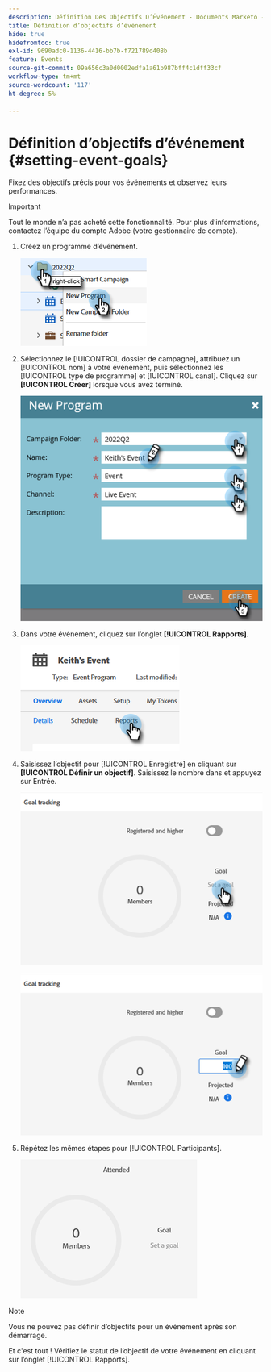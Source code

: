 ```yaml
---
description: Définition Des Objectifs D’Événement - Documents Marketo - Documentation Du Produit
title: Définition d’objectifs d’événement
hide: true
hidefromtoc: true
exl-id: 9690adc0-1136-4416-bb7b-f721789d408b
feature: Events
source-git-commit: 09a656c3a0d0002edfa1a61b987bff4c1dff33cf
workflow-type: tm+mt
source-wordcount: '117'
ht-degree: 5%

---
```


# Définition d’objectifs d’événement {#setting-event-goals}

Fixez des objectifs précis pour vos événements et observez leurs performances.

>[!IMPORTANT]
>
>Tout le monde n’a pas acheté cette fonctionnalité. Pour plus d’informations, contactez l’équipe du compte Adobe (votre gestionnaire de compte).

1. Créez un programme d’événement.

   ![](assets/setting-event-goals-1.png)

1. Sélectionnez le [!UICONTROL dossier de campagne], attribuez un [!UICONTROL nom] à votre événement, puis sélectionnez les [!UICONTROL type de programme] et [!UICONTROL canal]. Cliquez sur **[!UICONTROL Créer]** lorsque vous avez terminé.

   ![](assets/setting-event-goals-2.png)

1. Dans votre événement, cliquez sur l’onglet **[!UICONTROL Rapports]**.

   ![](assets/setting-event-goals-3.png)

1. Saisissez l’objectif pour [!UICONTROL Enregistré] en cliquant sur **[!UICONTROL Définir un objectif]**. Saisissez le nombre dans et appuyez sur Entrée.

   ![](assets/setting-event-goals-4.png)

   ![](assets/setting-event-goals-5.png)

1. Répétez les mêmes étapes pour [!UICONTROL Participants].

   ![](assets/setting-event-goals-6.png)

>[!NOTE]
>
>Vous ne pouvez pas définir d’objectifs pour un événement après son démarrage.

Et c&#39;est tout ! Vérifiez le statut de l’objectif de votre événement en cliquant sur l’onglet [!UICONTROL Rapports].
